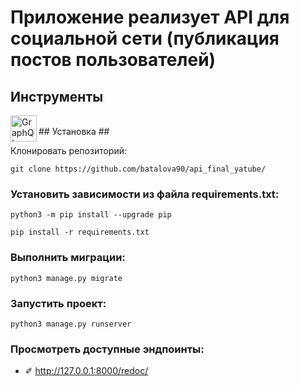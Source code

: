 # Приложение реализует API для социальной сети (публикация постов пользователей) #

## Инструменты ##
<img align="left" alt="GraphQL" width="42px" src="https://img.shields.io/badge/python-%2314354C.svg?style=for-the-badse&logo=python&logoColor=yellow" />
<br/>
## Установка ##

Клонировать репозиторий:
```shell
git clone https://github.com/batalova90/api_final_yatube/
```
### Установить зависимости из файла requirements.txt: ###
```shell
python3 -m pip install --upgrade pip
```
```shell
pip install -r requirements.txt
```
### Выполнить миграции: ###
```shell
python3 manage.py migrate
```
### Запустить проект: ###
```shell
python3 manage.py runserver
```
### Просмотреть доступные эндпоинты: ###
- ✐ http://127.0.0.1:8000/redoc/
